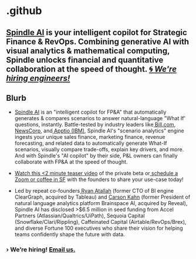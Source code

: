 # .github
## [Spindle AI](https://spindle.ai) is your intelligent copilot for Strategic Finance & RevOps. Combining generative AI with visual analytics & mathematical computing, Spindle unlocks financial and quantitative collaboration at the speed of thought. [🌀 *We're hiring engineers!*](mailto:join-our-team@spindle.app)

## Blurb
   
-   [Spindle AI](https://spindle.ai) is an "intelligent copilot for FP&A" that automatically generates & compares scenarios to answer natural-language "What If' questions, instantly. Battle-tested by industry leaders like[  Bill.com](https://bill.com/),[  NewsCorp](https://newscorp.com/), and[  Apptio (IBM)](https://apptio.com/), Spindle AI's "scenario analytics" engine ingests your unique sales finance, marketing finance, revenue forecasting, and related data to automatically generate What-If scenarios, visually compare trade-offs, explain key drivers, and more. And with Spindle's "AI copilot" by their side, P&L owners can finally collaborate with FP&A at the speed of thought. 

-   [Watch this <2 minute teaser video](https://www.loom.com/share/f81ba98f762c4122b58365a4df596331) of the private beta or[  schedule a Zoom or coffee in SF](https://calendly.com/spindle-founders/spindle-challenge-kickoff) with the founders to share your use-case today!

-   Led by repeat co-founders[  Ryan Atallah](https://linkedin.com/in/ryanatallah) (former CTO of BI engine ClearGraph, acquired by Tableau) and [Carson Kahn](https://linkedin.com/in/carsonkahn) (former President of natural language analytics platform Brainspace AI, acquired by Reveal), Spindle AI has disclosed >$6.5 million in seed funding from Accel Partners (Atlassian/Qualtrics/UiPath), Sequoia Capital (Snowflake/Clari/Rippling), Caffeinated Capital (Airtable/RevOps/Brex), and diverse Fortune 100 executives who share their vision for helping teams confidently shape the future with data.

### › We’re hiring! [Email us.](mailto:join-our-team@spindle.app)
